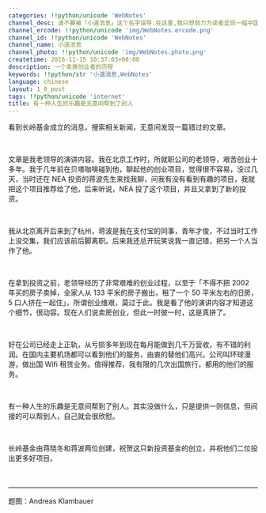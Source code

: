 ```yaml
---
categories: !!python/unicode 'WebNotes'
channel_desc: 请不要被「小道消息」这个名字误导.在这里,我只想努力为读者呈现一幅中国互联网的清明上河图.
channel_ercode: !!python/unicode 'img/WebNotes.ercode.png'
channel_id: !!python/unicode 'WebNotes'
channel_name: 小道消息
channel_photo: !!python/unicode 'img/WebNotes.photo.png'
createtime: 2016-11-15 10:37:03+00:00
description: 一个卖房创业者的历程
keywords: !!python/str '小道消息,WebNotes'
language: chinese
layout: 1_0_post
tags: !!python/unicode 'internet'
title: 有一种人生的乐趣是无意间帮到了别人
---
```

<div class="rich_media_content" id="js_content">
<p>
         看到长岭基金成立的消息，搜索相关新闻，无意间发现一篇错过的文章。
        </p>
<p>
<br/>
</p>
<p>
         文章是我老领导的演讲内容。我在北京工作时，所就职公司的老领导，艰苦创业十多年。我于几年前在贝塔咖啡碰到他，聊起他的创业项目，觉得很不容易，没过几天，当时还在 NEA 投资的蒋波先生来找我聊，问我有没有看到有趣的项目，我就把这个项目推荐给了他，后来听说，NEA 投了这个项目，并且又拿到了新的投资。
        </p>
<p>
<br/>
</p>
<p>
         我从北京离开后来到了杭州，蒋波是我在支付宝的同事，青年才俊，不过当时工作上没交集，我们应该前后脚离职。后来我还总开玩笑说我一直记错，把另一个人当作了他。
        </p>
<p>
<br/>
</p>
<p>
         在拿到投资之前，老领导经历了非常艰难的创业过程，以至于「不得不把 2002 年买的房子卖掉，全家人从 133 平米的房子搬出，租了一个 50 平米左右的旧房，5 口人挤在一起住」，所谓创业维艰，莫过于此。我是看了他的演讲内容才知道这个细节，很动容。现在人们说卖房创业，但此一时彼一时，这是真拼了。
        </p>
<p>
<br/>
</p>
<p>
         好在公司已经走上正轨，从亏损多年到现在每月能做到几千万营收，有不错的利润。在国内主要机场都可以看到他们的服务，由衷的替他们高兴。公司叫环球漫游，做出国 Wifi 租赁业务。值得推荐，我有限的几次出国旅行，都用的他们的服务。
        </p>
<p>
<br/>
</p>
<p>
         有一种人生的乐趣是无意间帮到了别人。其实没做什么，只是提供一则信息，但间接的可以帮到人，自己就会很欣慰。
        </p>
<p>
<br/>
</p>
<p>
         长岭基金由蒋晓冬和蒋波两位创建，祝贺这只新投资基金的创立，并祝他们二位投出更多好项目。
        </p>
<p>
<br/>
</p>
<hr style="font-family: Lato, Helvetica, Arial, freesans, clean, sans-serif; border-right-width: 0px; border-bottom-width: 0px; border-left-width: 0px; border-top-style: solid; border-top-color: rgb(234, 234, 234); height: 1px; margin-top: 1em; margin-bottom: 1em; color: rgb(51, 51, 51); font-size: 16px; white-space: normal;"/>
<p>
         题图：Andreas Klambauer
         <br/>
</p>
</div>